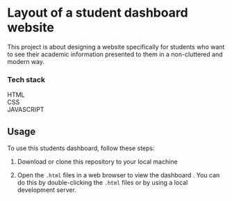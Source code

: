 # Layout of a student dashboard website

This project is about designing a website specifically for students who want to see their academic information presented to them in a non-cluttered and modern way.


### Tech stack
HTML <br>
CSS <br>
JAVASCRIPT 

## Usage

To use this students dashboard, follow these steps:

1. Download or clone this repository to your local machine


3. Open the `.html` files in a web browser to view the dashboard . You can do this by double-clicking the `.html` files or by using a local development server.



